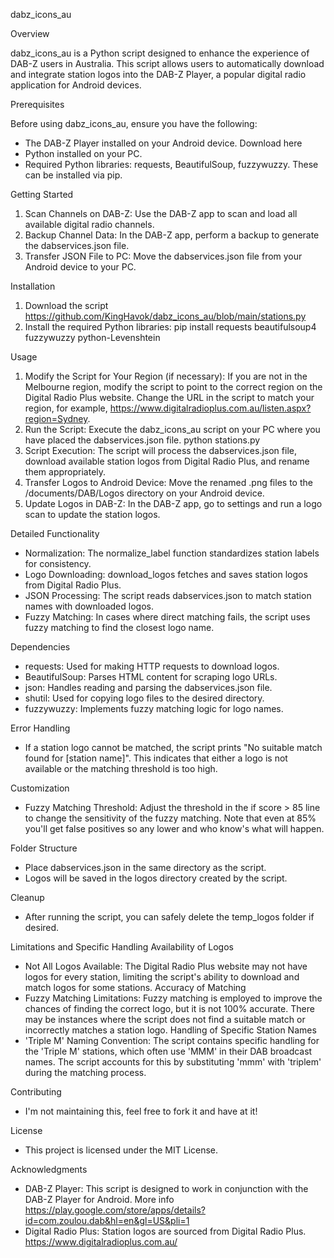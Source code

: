 dabz_icons_au

Overview

dabz_icons_au is a Python script designed to enhance the experience of DAB-Z users in Australia. This script allows users to automatically download and integrate station logos into the DAB-Z Player, a popular digital radio application for Android devices.

Prerequisites

Before using dabz_icons_au, ensure you have the following:
- The DAB-Z Player installed on your Android device. Download here
- Python installed on your PC.
- Required Python libraries: requests, BeautifulSoup, fuzzywuzzy. These can be installed via pip.

Getting Started
1. Scan Channels on DAB-Z: Use the DAB-Z app to scan and load all available digital radio channels.
2. Backup Channel Data: In the DAB-Z app, perform a backup to generate the dabservices.json file.
3. Transfer JSON File to PC: Move the dabservices.json file from your Android device to your PC.

Installation
1. Download the script https://github.com/KingHavok/dabz_icons_au/blob/main/stations.py
2. Install the required Python libraries: pip install requests beautifulsoup4 fuzzywuzzy python-Levenshtein

Usage
1. Modify the Script for Your Region (if necessary): If you are not in the Melbourne region, modify the script to point to the correct region on the Digital Radio Plus website. Change the URL in the script to match your region, for example, https://www.digitalradioplus.com.au/listen.aspx?region=Sydney.
2. Run the Script: Execute the dabz_icons_au script on your PC where you have placed the dabservices.json file.
   python stations.py
3. Script Execution: The script will process the dabservices.json file, download available station logos from Digital Radio Plus, and rename them appropriately.
4. Transfer Logos to Android Device: Move the renamed .png files to the /documents/DAB/Logos directory on your Android device.
5. Update Logos in DAB-Z: In the DAB-Z app, go to settings and run a logo scan to update the station logos.

Detailed Functionality
- Normalization: The normalize_label function standardizes station labels for consistency.
- Logo Downloading: download_logos fetches and saves station logos from Digital Radio Plus.
- JSON Processing: The script reads dabservices.json to match station names with downloaded logos.
- Fuzzy Matching: In cases where direct matching fails, the script uses fuzzy matching to find the closest logo name.

Dependencies
- requests: Used for making HTTP requests to download logos.
- BeautifulSoup: Parses HTML content for scraping logo URLs.
- json: Handles reading and parsing the dabservices.json file.
- shutil: Used for copying logo files to the desired directory.
- fuzzywuzzy: Implements fuzzy matching logic for logo names.

Error Handling
- If a station logo cannot be matched, the script prints "No suitable match found for [station name]". This indicates that either a logo is not available or the matching threshold is too high.

Customization
- Fuzzy Matching Threshold: Adjust the threshold in the if score > 85 line to change the sensitivity of the fuzzy matching. Note that even at 85% you'll get false positives so any lower and who know's what will happen.

Folder Structure
- Place dabservices.json in the same directory as the script.
- Logos will be saved in the logos directory created by the script.

Cleanup
- After running the script, you can safely delete the temp_logos folder if desired.

Limitations and Specific Handling
Availability of Logos
- Not All Logos Available: The Digital Radio Plus website may not have logos for every station, limiting the script's ability to download and match logos for some stations.
Accuracy of Matching
- Fuzzy Matching Limitations: Fuzzy matching is employed to improve the chances of finding the correct logo, but it is not 100% accurate. There may be instances where the script does not find a suitable match or incorrectly matches a station logo.
Handling of Specific Station Names
- 'Triple M' Naming Convention: The script contains specific handling for the 'Triple M' stations, which often use 'MMM' in their DAB broadcast names. The script accounts for this by substituting 'mmm' with 'triplem' during the matching process.

Contributing
- I'm not maintaining this, feel free to fork it and have at it!

License
- This project is licensed under the MIT License.

Acknowledgments
- DAB-Z Player: This script is designed to work in conjunction with the DAB-Z Player for Android. More info https://play.google.com/store/apps/details?id=com.zoulou.dab&hl=en&gl=US&pli=1
- Digital Radio Plus: Station logos are sourced from Digital Radio Plus. https://www.digitalradioplus.com.au/
